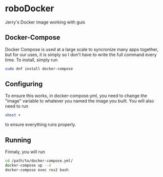 # roboDocker
Jerry's Docker image working with guis

## Docker-Compose
Docker Compose is used at a large scale to syncronize many apps together, but for our uses, it is simply so I don't have to write the full command every time.
To install, simply run
```bash
sudo dnf install docker-compose
```
## Configuring
To ensure this works, in docker-compose.yml, you need to change the "image" variable to whatever you named the image you built. You will also need to run 
```bash
xhost +
```
to ensure everything runs properly.

## Running
Finnaly, you will run
```bash
cd /path/to/docker-compose.yml/
docker-compose up --d
docker-compose exec ros2 bash
```


